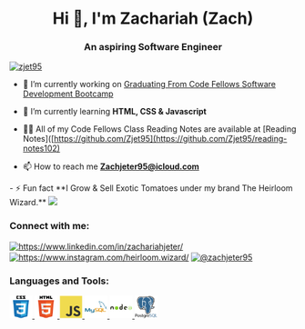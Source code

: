 <h1 align="center">Hi 👋, I'm Zachariah (Zach)</h1>
<h3 align="center">An aspiring Software Engineer</h3>

<p align="left"> <a href="https://github.com/ryo-ma/github-profile-trophy"><img src="https://github-profile-trophy.vercel.app/?username=zjet95" alt="zjet95" /></a> </p>

- 🔭 I’m currently working on [Graduating From Code Fellows Software Development Bootcamp](https://www.codefellows.org/learn-to-code/)

- 🌱 I’m currently learning **HTML, CSS & Javascript**

- 👨‍💻 All of my Code Fellows Class Reading Notes are available at [Reading Notes]([https://github.com/Zjet95](https://github.com/Zjet95/reading-notes102)

- 📫 How to reach me **Zachjeter95@icloud.com**

<div>- ⚡ Fun fact **I Grow & Sell Exotic Tomatoes under my brand The Heirloom Wizard.** <img src=https://www.simpleimageresizer.com/_uploads/photos/49edb6c6/web_use2_1_5.png /></div>

<h3 align="left">Connect with me:</h3>
<p align="left">
<a href="https://linkedin.com/in/https://www.linkedin.com/in/zachariahjeter/" target="blank"><img align="center" src="https://raw.githubusercontent.com/rahuldkjain/github-profile-readme-generator/master/src/images/icons/Social/linked-in-alt.svg" alt="https://www.linkedin.com/in/zachariahjeter/" height="30" width="40" /></a>
<a href="https://instagram.com/https://www.instagram.com/heirloom.wizard/" target="blank"><img align="center" src="https://raw.githubusercontent.com/rahuldkjain/github-profile-readme-generator/master/src/images/icons/Social/instagram.svg" alt="https://www.instagram.com/heirloom.wizard/" height="30" width="40" /></a>
<a href="https://medium.com/@zachjeter95" target="blank"><img align="center" src="https://raw.githubusercontent.com/rahuldkjain/github-profile-readme-generator/master/src/images/icons/Social/medium.svg" alt="@zachjeter95" height="30" width="40" /></a>
</p>

<h3 align="left">Languages and Tools:</h3>
<p align="left"> <a href="https://www.w3schools.com/css/" target="_blank" rel="noreferrer"> <img src="https://raw.githubusercontent.com/devicons/devicon/master/icons/css3/css3-original-wordmark.svg" alt="css3" width="40" height="40"/> </a> <a href="https://www.w3.org/html/" target="_blank" rel="noreferrer"> <img src="https://raw.githubusercontent.com/devicons/devicon/master/icons/html5/html5-original-wordmark.svg" alt="html5" width="40" height="40"/> </a> <a href="https://developer.mozilla.org/en-US/docs/Web/JavaScript" target="_blank" rel="noreferrer"> <img src="https://raw.githubusercontent.com/devicons/devicon/master/icons/javascript/javascript-original.svg" alt="javascript" width="40" height="40"/> </a> <a href="https://www.mysql.com/" target="_blank" rel="noreferrer"> <img src="https://raw.githubusercontent.com/devicons/devicon/master/icons/mysql/mysql-original-wordmark.svg" alt="mysql" width="40" height="40"/> </a> <a href="https://nodejs.org" target="_blank" rel="noreferrer"> <img src="https://raw.githubusercontent.com/devicons/devicon/master/icons/nodejs/nodejs-original-wordmark.svg" alt="nodejs" width="40" height="40"/> </a> <a href="https://www.postgresql.org" target="_blank" rel="noreferrer"> <img src="https://raw.githubusercontent.com/devicons/devicon/master/icons/postgresql/postgresql-original-wordmark.svg" alt="postgresql" width="40" height="40"/> </a> </p>



